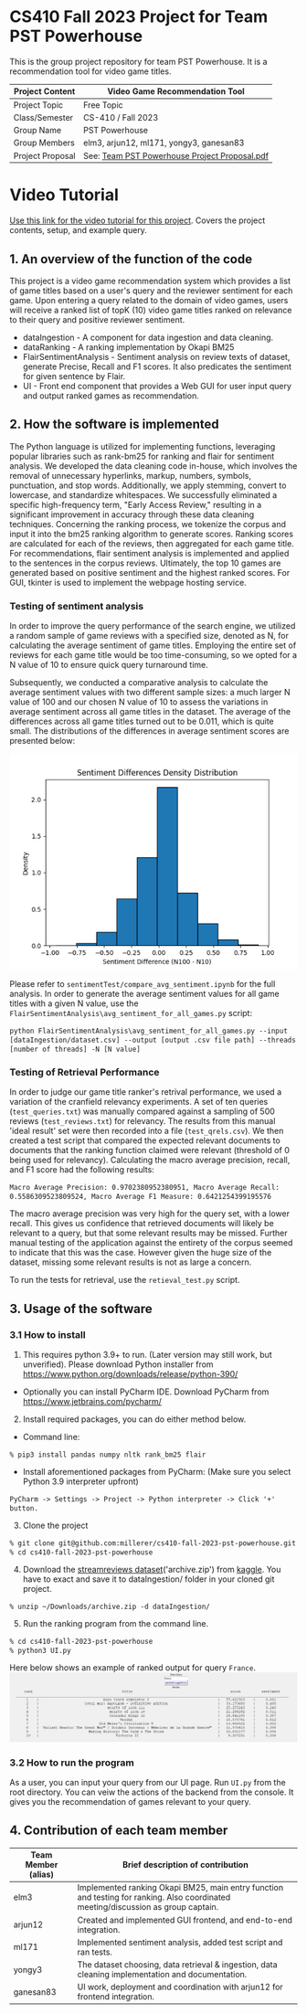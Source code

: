 # CS410 Fall 2023 Project for Team PST Powerhouse
This is the group project repository for team PST Powerhouse. It is a recommendation tool for video game titles.

| Project Content  | Video Game Recommendation Tool                                                                                                                                         |
|------------------|------------------------------------------------------------------------------------------------------------------------------------------------------------------------|
| Project Topic    | Free Topic                                                                                                                                                             |
| Class/Semester   | CS-410 / Fall 2023                                                                                                                                                     |
| Group Name       | PST Powerhouse                                                                                                                                                         |
| Group Members    | elm3, arjun12, ml171, yongy3, ganesan83                                                                                                                                |
| Project Proposal | See: [Team PST Powerhouse Project Proposal.pdf](https://github.com/millerer/cs410-fall-2023-pst-powerhouse/blob/main/Team%20PST%20Powerhouse%20Project%20Proposal.pdf) |

# Video Tutorial
[Use this link for the video tutorial for this project](https://www.youtube.com/watch?v=mq-7_20n9X0). Covers the project contents, setup, and example query.

## 1. An overview of the function of the code
This project is a video game recommendation system which provides a list of game titles based on a user's query and the reviewer sentiment for each game.
Upon entering a query related to the domain of video games, users will receive a ranked list of topK (10) video game titles ranked on relevance to their query and positive reviewer sentiment.
* dataIngestion - A component for data ingestion and data cleaning.
* dataRanking - A ranking implementation by Okapi BM25
* FlairSentimentAnalysis - Sentiment analysis on review texts of dataset, generate Precise, Recall and F1 scores. It also predicates the sentiment for given sentence by Flair. 
* UI - Front end component that provides a Web GUI for user input query and output ranked games as recommendation.
## 2. How the software is implemented
The Python language is utilized for implementing functions, leveraging popular libraries such as rank-bm25 for ranking and flair for sentiment analysis. 
We developed the data cleaning code in-house, which involves the removal of unnecessary hyperlinks, markup, numbers, symbols, punctuation, and stop words. 
Additionally, we apply stemming, convert to lowercase, and standardize whitespaces. We successfully eliminated a specific high-frequency term, "Early Access Review," 
resulting in a significant improvement in accuracy through these data cleaning techniques.
Concerning the ranking process, we tokenize the corpus and input it into the bm25 ranking algorithm to generate scores. Ranking scores are calculated for each of the reviews, then aggregated for each game title.
For recommendations, flair sentiment analysis is implemented and applied to the sentences in the corpus reviews. Ultimately, the top 10 games are generated based on positive sentiment and the highest ranked scores.
For GUI, tkinter is used to implement the webpage hosting service.

### Testing of sentiment analysis
In order to improve the query performance of the search engine, we utilized a random sample of game reviews with a specified size, denoted as N, for calculating the average sentiment of game titles. Employing the entire set of reviews for each game title would be too time-consuming, so we opted for a N value of 10 to ensure quick query turnaround time. 

Subsequently, we conducted a comparative analysis to calculate the average sentiment values with two different sample sizes: a much larger N value of 100 and our chosen N value of 10 to assess the variations in average sentiment across all game titles in the dataset. The average of the differences across all game titles turned out to be 0.011, which is quite small. The distributions of the differences in average sentiment scores are presented below:

![Sentiment Differences Histogram](/FlairSentimentAnalysis/output/N100-N10_sentiment_distributions.png)

Please refer to `sentimentTest/compare_avg_sentiment.ipynb` for the full analysis. In order to generate the average sentiment values for all game titles with a given N value, use the `FlairSentimentAnalysis\avg_sentiment_for_all_games.py` script:

~~~~
python FlairSentimentAnalysis\avg_sentiment_for_all_games.py --input [dataIngestion/dataset.csv] --output [output .csv file path] --threads [number of threads] -N [N value]
~~~~

### Testing of Retrieval Performance
In order to judge our game title ranker's retrival performance, we used a variation of the cranfield relevancy experiments. A set of ten queries (`test_queries.txt`) was manually compared against a sampling of 500 reviews (`test_reviews.txt`) for relevancy. The results from this manual 'ideal result' set were then recorded into a file (`test_qrels.csv`). We then created a test script that compared the expected relevant documents to documents that the ranking function claimed were relevant (threshold of 0 being used for relevancy). Calculating the macro average precision, recall, and F1 score had the following results:
```
Macro Average Precision: 0.9702380952380951, Macro Average Recall: 0.5586309523809524, Macro Average F1 Measure: 0.6421254399195576
```
The macro average precision was very high for the query set, with a lower recall. This gives us confidence that retrieved documents will likely be relevant to a query, but that some relevant results may be missed. Further manual testing of the application against the entirety of the corpus seemed to indicate that this was the case. However given the huge size of the dataset, missing some relevant results is not as large a concern.

To run the tests for retrieval, use the `retieval_test.py` script.

## 3. Usage of the software
### 3.1 How to install
1. This requires python 3.9+ to run. (Later version may still work, but unverified). Please download Python installer from https://www.python.org/downloads/release/python-390/
* Optionally you can install PyCharm IDE. Download PyCharm from https://www.jetbrains.com/pycharm/
2. Install required packages, you can do either method below.
  * Command line: 
~~~~
% pip3 install pandas numpy nltk rank_bm25 flair
~~~~
  * Install aforementioned packages from PyCharm: (Make sure you select Python 3.9 interpreter upfront)
~~~~
PyCharm -> Settings -> Project -> Python interpreter -> Click '+' button. 
~~~~
3. Clone the project 
~~~~
% git clone git@github.com:millerer/cs410-fall-2023-pst-powerhouse.git
% cd cs410-fall-2023-pst-powerhouse
~~~~
4. Download the [streamreviews dataset](https://www.kaggle.com/datasets/andrewmvd/steam-reviews/)('archive.zip') from [kaggle](https://www.kaggle.com/datasets/andrewmvd/steam-reviews/). 
You have to exact and save it to dataIngestion/ folder in your cloned git project.
````
% unzip ~/Downloads/archive.zip -d dataIngestion/
````
5. Run the ranking program from the command line.
````
% cd cs410-fall-2023-pst-powerhouse
% python3 UI.py
````
Here below shows an example of ranked output for query `France`.
![Example Query Results](/ui_example.jpg)

### 3.2 How to run the program
As a user, you can input your query from our UI page. Run `UI.py` from the root directory. You can veiw the actions of the backend from the console. 
It gives you the recommendation of games relevant to your query.

## 4. Contribution of each team member

| Team Member (alias) | Brief description of contribution                                                                                                  |
|---------------------|------------------------------------------------------------------------------------------------------------------------------------|
| elm3                | Implemented ranking Okapi BM25, main entry function and testing for ranking. Also coordinated meeting/discussion as group captain. |
| arjun12             | Created and implemented GUI frontend, and end-to-end integration.                                                                  |
| ml171               | Implemented sentiment analysis, added test script and ran tests.                                                                   |
| yongy3              | The dataset choosing, data retrieval & ingestion, data cleaning implementation and documentation.                                  |
| ganesan83           | UI work, deployment and coordination with arjun12 for frontend integration.                                                        |


